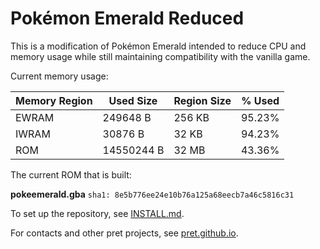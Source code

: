 # Pokémon Emerald Reduced

This is a modification of Pokémon Emerald intended to reduce CPU and memory usage while still maintaining compatibility with the vanilla game.

Current memory usage:

| **Memory Region** | **Used Size** | **Region Size** | **% Used** |
|-|-|-|-|
| EWRAM | 249648 B | 256 KB | 95.23% |
| IWRAM | 30876 B | 32 KB | 94.23% |
| ROM | 14550244 B | 32 MB | 43.36% |

The current ROM that is built: 

**pokeemerald.gba** `sha1: 8e5b776ee24e10b76a125a68eecb7a46c5816c31`

To set up the repository, see [INSTALL.md](INSTALL.md).

For contacts and other pret projects, see [pret.github.io](https://pret.github.io).

